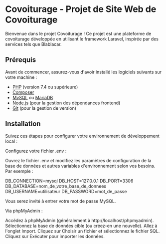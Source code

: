 # Covoiturage - Projet de Site Web de Covoiturage

Bienvenue dans le projet Covoiturage ! Ce projet est une plateforme de covoiturage développée en utilisant le framework Laravel, inspirée par des services tels que Blablacar.

## Prérequis

Avant de commencer, assurez-vous d'avoir installé les logiciels suivants sur votre machine :

- [PHP](https://www.php.net/) (version 7.4 ou supérieure)
- [Composer](https://getcomposer.org/)
- [MySQL](https://www.mysql.com/) ou [MariaDB](https://mariadb.org/)
- [Node.js](https://nodejs.org/) (pour la gestion des dépendances frontend)
- [Git](https://git-scm.com/) (pour la gestion de version)

## Installation

Suivez ces étapes pour configurer votre environnement de développement local :

Configurez votre fichier .env :

Ouvrez le fichier .env et modifiez les paramètres de configuration de la base de données et autres variables d'environnement selon vos besoins. Par exemple :

DB_CONNECTION=mysql
DB_HOST=127.0.0.1
DB_PORT=3306
DB_DATABASE=nom_de_votre_base_de_donnees
DB_USERNAME=utilisateur
DB_PASSWORD=mot_de_passe

Vous serez invité à entrer votre mot de passe MySQL.

Via phpMyAdmin :

Accédez à phpMyAdmin (généralement à http://localhost/phpmyadmin).
Sélectionnez la base de données cible (ou créez-en une nouvelle).
Allez à l'onglet Import.
Cliquez sur Choisir un fichier et sélectionnez le fichier SQL.
Cliquez sur Exécuter pour importer les données.
